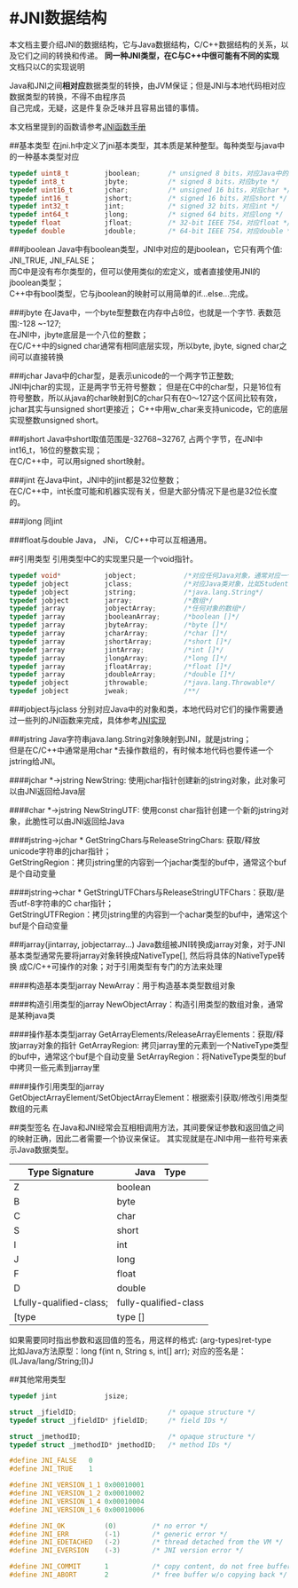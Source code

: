 #JNI数据结构
=================
本文档主要介绍JNI的数据结构，它与Java数据结构，C/C++数据结构的关系，以及它们之间的转换和传递。
**同一种JNI类型，在C与C++中很可能有不同的实现** 文档只以C的实现说明

Java和JNI之间**相对应**数据类型的转换，由JVM保证；但是JNI与本地代码相对应数据类型的转换，不得不由程序员  
自己完成，无疑，这是件复杂乏味并且容易出错的事情。

本文档里提到的函数请参考[JNI函数手册](/jni_function_mannual.md)

##基本类型
在jni.h中定义了jni基本类型，其本质是某种整型。每种类型与java中的一种基本类型对应
```C
typedef uint8_t         jboolean;       /* unsigned 8 bits，对应Java中的boolean*/
typedef int8_t          jbyte;          /* signed 8 bits，对应byte */
typedef uint16_t        jchar;          /* unsigned 16 bits，对应char */
typedef int16_t         jshort;         /* signed 16 bits，对应short */
typedef int32_t         jint;           /* signed 32 bits，对应int */
typedef int64_t         jlong;          /* signed 64 bits，对应long */
typedef float           jfloat;         /* 32-bit IEEE 754，对应float */
typedef double          jdouble;        /* 64-bit IEEE 754，对应double */

```

###jboolean
Java中有boolean类型，JNI中对应的是jboolean，它只有两个值: JNI_TRUE, JNI_FALSE；  
而C中是没有布尔类型的，但可以使用类似的宏定义，或者直接使用JNI的jboolean类型；  
C++中有bool类型，它与jboolean的映射可以用简单的if...else...完成。

###jbyte
在Java中，一个byte型整数在内存中占8位，也就是一个字节. 表数范围:-128 ~-127;  
在JNI中，jbyte底层是一个八位的整数；  
在C/C++中的signed char通常有相同底层实现，所以byte, jbyte, signed char之间可以直接转换

###jchar
Java中的char型，是表示unicode的一个两字节正整数;  
JNI中jchar的实现，正是两字节无符号整数；
但是在C中的char型，只是16位有符号整数，所以从java的char映射到C的char只有在0～127这个区间比较有效，
jchar其实与unsigned short更接近； 
C++中用w_char来支持unicode，它的底层实现整数unsigned short。

###jshort
Java中short取值范围是-32768~32767, 占两个字节，在JNI中int16_t，16位的整数实现；  
在C/C++中，可以用signed short映射。

###jint
在Java中int，JNI中的jint都是32位整数；  
在C/C++中，int长度可能和机器实现有关，但是大部分情况下是也是32位长度的。

###jlong
同jint

###float与double
Java， JNi， C/C++中可以互相通用。

##引用类型
引用类型中C的实现里只是一个void指针。
```C
typedef void*           jobject;            /*对应任何Java对象，通常对应一个类的实例*/
typedef jobject         jclass;             /*对应Java类对象，比如Student类*/
typedef jobject         jstring;            /*java.lang.String*/
typedef jobject         jarray;             /*数组*/
typedef jarray          jobjectArray;       /*任何对象的数组*/
typedef jarray          jbooleanArray;      /*boolean []*/
typedef jarray          jbyteArray;         /*byte []*/
typedef jarray          jcharArray;         /*char []*/
typedef jarray          jshortArray;        /*short []*/
typedef jarray          jintArray;          /*int []*/
typedef jarray          jlongArray;         /*long []*/
typedef jarray          jfloatArray;        /*float []*/
typedef jarray          jdoubleArray;       /*double []*/
typedef jobject         jthrowable;         /*java.lang.Throwable*/
typedef jobject         jweak;              /**/

```

###jobject与jclass
分别对应Java中的对象和类，本地代码对它们的操作需要通过一些列的JNI函数来完成，具体参考[JNI实现](jni_implementation.md)

###jstring
Java字符串java.lang.String对象映射到JNI，就是jstring；  
但是在C/C++中通常是用char *去操作数组的，有时候本地代码也要传递一个jstring给JNI。

####jchar *->jstring
NewString: 使用jchar指针创建新的jstring对象，此对象可以由JNI返回给Java层

####char *->jstring
NewStringUTF: 使用const char指针创建一个新的jstring对象，此脆性可以由JNI返回给Java

####jstring->jchar *
GetStringChars与ReleaseStringChars: 获取/释放unicode字符串的jchar指针；  
GetStringRegion：拷贝jstring里的内容到一个jachar类型的buf中，通常这个buf是个自动变量

####jstring->char *
GetStringUTFChars与ReleaseStringUTFChars：获取/是否utf-8字符串的C char指针；  
GetStringUTFRegion：拷贝jstring里的内容到一个achar类型的buf中，通常这个buf是个自动变量

###jarray(jintarray, jobjectarray...)
Java数组被JNI转换成jarray对象，对于JNI基本类型通常先要将jarray对象转换成NativeType[], 然后将具体的NativeType转换
成C/C++可操作的对象；对于引用类型有专门的方法来处理

####构造基本类型jarray
New<PrimitiveType>Array：用于构造基本类型数组对象

####构造引用类型的jarray
NewObjectArray：构造引用类型的数组对象，通常是某种java类

####操作基本类型jarray
Get<PrimitiveType>ArrayElements/Release<PrimitiveType>ArrayElements：获取/释放jarray对象的指针
Get<PrimitiveType>ArrayRegion: 拷贝jarray里的元素到一个NativeType类型的buf中，通常这个buf是个自动变量
Set<PrimitiveType>ArrayRegion：将NativeType类型的buf中拷贝一些元素到jarray里

####操作引用类型的jarray
GetObjectArrayElement/SetObjectArrayElement：根据索引获取/修改引用类型数组的元素

##类型签名
在Java和JNI经常会互相相调用方法，其间要保证参数和返回值之间的映射正确，因此二者需要一个协议来保证。
其实现就是在JNI中用一些符号来表示Java数据类型。  

|Type Signature         |Java　Type           |  
|----------------       |------               |  
|Z                      |boolean              |  
|B                      |byte                 |  
|C                      |char                 |  
|S                      |short                |  
|I                      |int                  |  
|J                      |long                 |  
|F                      |float                |  
|D                      |double               |  
|Lfully-qualified-class;|fully-qualified-class|  
|[type                  |type []              |  

如果需要同时指出参数和返回值的签名，用这样的格式: (arg-types)ret-type  
比如Java方法原型：long f(int n, String s, int[] arr); 对应的签名是： (ILJava/lang/String;[I)J

##其他常用类型
```C
typedef jint            jsize;

struct _jfieldID;                       /* opaque structure */
typedef struct _jfieldID* jfieldID;     /* field IDs */

struct _jmethodID;                      /* opaque structure */
typedef struct _jmethodID* jmethodID;   /* method IDs */

#define JNI_FALSE   0
#define JNI_TRUE    1

#define JNI_VERSION_1_1 0x00010001
#define JNI_VERSION_1_2 0x00010002
#define JNI_VERSION_1_4 0x00010004
#define JNI_VERSION_1_6 0x00010006

#define JNI_OK          (0)         /* no error */
#define JNI_ERR         (-1)        /* generic error */
#define JNI_EDETACHED   (-2)        /* thread detached from the VM */
#define JNI_EVERSION    (-3)        /* JNI version error */

#define JNI_COMMIT      1           /* copy content, do not free buffer */
#define JNI_ABORT       2           /* free buffer w/o copying back */

```
